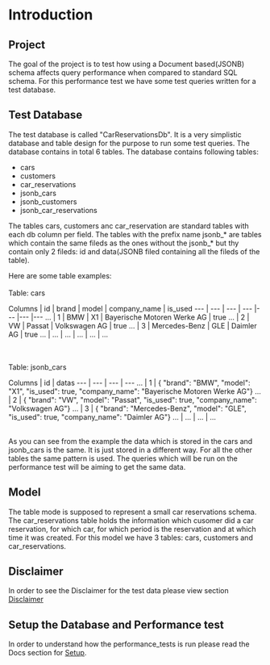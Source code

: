 # Introduction

## Project
The goal of the project is to test how using a Document based(JSONB) schema affects query performance when
compared to standard SQL schema. For this performance test we have some test queries written for
a test database.

## Test Database
The test database is called "CarReservationsDb". It is a very simplistic database and table design
for the purpose to run some test queries. 
The database contains in total 6 tables. The database contains following tables:
- cars
- customers
- car_reservations
- jsonb_cars
- jsonb_customers
- jsonb_car_reservations

The tables cars, customers anc car_reservation are standard tables with each db column per field. The tables
with the prefix name jsonb_* are tables which contain the same fileds as the ones without the jsonb_* but
thy contain only 2 fileds: id and data(JSONB filed containing all the fileds of the table).

Here are some table examples:
\
\
Table: cars

Columns | id | brand | model | company_name | is_used 
--- | --- | --- | --- |--- |--- |---
... | 1 | BMW | X1 | Bayerische Motoren Werke AG | true
... | 2 | VW | Passat | Volkswagen AG | true
... | 3 | Mercedes-Benz | GLE | Daimler AG | true
... | ... | ... | ... | ... | ...

\
\
Table: jsonb_cars

Columns | id | datas
--- | --- | --- | --- 
... | 1 | { "brand": "BMW", "model": "X1", "is_used": true, "company_name": "Bayerische Motoren Werke AG"}
... | 2 | { "brand": "VW", "model": "Passat", "is_used": true, "company_name": "Volkswagen AG"} 
... | 3 | { "brand": "Mercedes-Benz", "model": "GLE", "is_used": true, "company_name": "Daimler AG"} 
... | ... | ... | ...

\
As you can see from the example the data which is stored in the cars and jsonb_cars is the same. It is
just stored in a different way. For all the other tables the same pattern is used. 
The queries which will be run on the performance test will be aiming to get the same data.

## Model
The table mode is supposed to represent a small car reservations schema. The car_reservations table
holds the information which cusomer did a car reservation, for which car, for which period is the reservation
and at which time it was created. For this model we have 3 tables: cars, customers and car_reservations.

## Disclaimer
In order to see the Disclaimer for the test data please view section [Disclaimer](../Disclaimer.md)

## Setup the Database and Performance test
In order to understand how the performance_tests is run please read the Docs section for [Setup](Setup.md).

